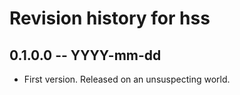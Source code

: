 # Revision history for hss

## 0.1.0.0 -- YYYY-mm-dd

* First version. Released on an unsuspecting world.
